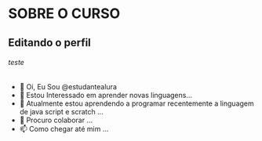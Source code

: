 # SOBRE O CURSO

## Editando o perfil

###### teste
- 👋 Oi, Eu Sou @estudantealura
- 👀 Estou Interessado em aprender novas linguagens...
- 🌱 Atualmente estou aprendendo a programar recentemente a linguagem de java script e scratch ...
- 💞️ Procuro colaborar ...
- 📫 Como chegar até mim ...

<!---
feroxbr/feroxbr is a ✨ special ✨ repository because its `README.md` (this file) appears on your GitHub profile.
You can click the Preview link to take a look at your changes.
--->
